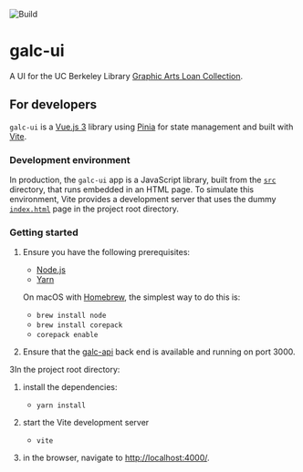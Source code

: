 ![Build](https://github.com/BerkeleyLibrary/galc-ui/actions/workflows/build.yml/badge.svg)

# galc-ui

A UI for the UC Berkeley Library [Graphic Arts Loan Collection](https://galc.lib.berkeley.edu/).

## For developers

`galc-ui` is a [Vue.js 3](https://vuejs.org/) library using [Pinia](https://pinia.vuejs.org/) for
state management and built with [Vite](https://vitejs.dev/).

### Development environment

In production, the `galc-ui` app is a JavaScript library, built from the [`src`](src) directory,
that runs embedded in an HTML page. To simulate this environment, Vite provides a development server
that uses the dummy [`index.html`](index.html) page in the project root directory.

### Getting started

1. Ensure you have the following prerequisites:

   - [Node.js](https://nodejs.org/en/)
   - [Yarn](https://yarnpkg.com/)

   On macOS with [Homebrew](https://brew.sh/), the simplest way to do this is:

   - `brew install node`
   - `brew install corepack`
   - `corepack enable`

2. Ensure that the [galc-api](https://github.com/BerkeleyLibrary/galc-api) back end is
   available and running on port 3000.

3In the project root directory:
 
   1. install the dependencies:

      - `yarn install`

   2. start the Vite development server
   
      - `vite`
   
   3. in the browser, navigate to [http://localhost:4000/](http://localhost:4000/).
